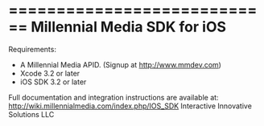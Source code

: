 ============================
Millennial Media SDK for iOS
============================

Requirements:
- A Millennial Media APID. (Signup at http://www.mmdev.com)
- Xcode 3.2 or later
- iOS SDK 3.2 or later

Full documentation and integration instructions are available at:
http://wiki.millennialmedia.com/index.php/IOS_SDK
Interactive Innovative Solutions LLC